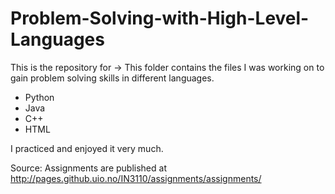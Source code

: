 # Problem-Solving-with-High-Level-Languages
This is the repository for ->
This folder contains the files I was working on to gain
problem solving skills in different languages.

- Python
- Java
- C++
- HTML

I practiced and enjoyed it very much.

Source:  Assignments are published at http://pages.github.uio.no/IN3110/assignments/assignments/
